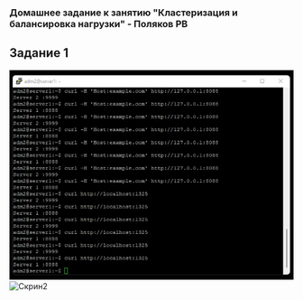 ### Домашнее задание к занятию "Кластеризация и балансировка нагрузки" - Поляков РВ

## Задание 1
![Скрин1](https://github.com/bag2000/netology-haproxy/blob/main/lesson-01.jpg)
![Скрин2](https://github.com/bag2000/netology-haproxy/blob/main/haproxy-01.cfg)
